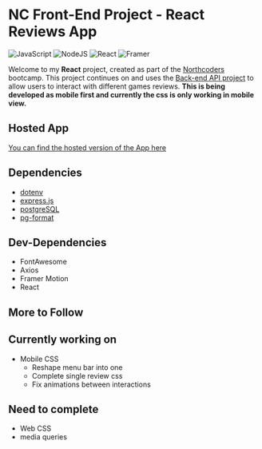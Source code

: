 # NC Front-End Project - React Reviews App

![JavaScript](https://img.shields.io/badge/-JavaScript-black?style=flat-square&logo=javascript)
![NodeJS](https://img.shields.io/badge/node.js-6DA55F?style=flat-square&logo=node.js&logoColor=white)
![React](https://img.shields.io/badge/react-%2320232a.svg?style=flat-square&logo=react&logoColor=%2361DAFB)
![Framer](https://img.shields.io/badge/Framer-black?style=flat-square&logo=framer&logoColor=blue)

Welcome to my **React** project, created as part of the [Northcoders](https://northcoders.com/) bootcamp. This project continues on and uses the [Back-end API project](https://github.com/MartinSWDev/NC-Backend-Project) to allow users to interact with different games reviews.
**This is being developed as mobile first and currently the css is only working in mobile view.**

## Hosted App

[You can find the hosted version of the App here](https://nc-frontend-project.vercel.app)

## Dependencies

- [dotenv](https://www.npmjs.com/package/dotenv)
- [express.js](https://expressjs.com/)
- [postgreSQL](https://www.postgresql.org/)
- [pg-format](https://www.npmjs.com/package/pg-format)

## Dev-Dependencies
- FontAwesome
- Axios
- Framer Motion
- React

## More to Follow ##

## Currently working on ##
  - Mobile CSS
    - Reshape menu bar into one
    - Complete single review css
    - Fix animations between interactions
  
## Need to complete ##
 - Web CSS
  - media queries 

  
